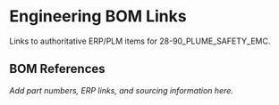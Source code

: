 # Engineering BOM Links

Links to authoritative ERP/PLM items for 28-90_PLUME_SAFETY_EMC.

## BOM References

*Add part numbers, ERP links, and sourcing information here.*
